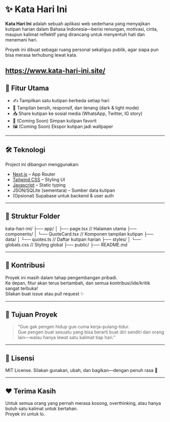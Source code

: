 # ✨ Kata Hari Ini

**Kata Hari Ini** adalah sebuah aplikasi web sederhana yang menyajikan kutipan harian dalam Bahasa Indonesia—berisi renungan, motivasi, cinta, maupun kalimat reflektif yang dirancang untuk menyentuh hati dan menemani hari.

Proyek ini dibuat sebagai ruang personal sekaligus publik, agar siapa pun bisa merasa terhubung lewat kata.

https://www.kata-hari-ini.site/
---

## 🚀 Fitur Utama

- ✍️ Tampilkan satu kutipan berbeda setiap hari
- 🎨 Tampilan bersih, responsif, dan tenang (dark & light mode)
- 📤 Share kutipan ke sosial media (WhatsApp, Twitter, IG story)
- 💾 (Coming Soon) Simpan kutipan favorit
- 🖼️ (Coming Soon) Ekspor kutipan jadi wallpaper

---

## 🛠️ Teknologi

Project ini dibangun menggunakan:

- [Next.js](https://nextjs.org/) – App Router
- [Tailwind CSS](https://tailwindcss.com/) – Styling UI
- [Javascript](https://www.javascript.com/) – Static typing
- JSON/SQLite (sementara) – Sumber data kutipan
- (Opsional) Supabase untuk backend & user auth

---

## 📁 Struktur Folder
kata-hari-ini/
├── app/
│ ├── page.tsx // Halaman utama
├── components/
│ └── QuoteCard.tsx // Komponen tampilan kutipan
├── data/
│ └── quotes.ts // Daftar kutipan harian
├── styles/
│ └── globals.css // Styling global
├── public/
├── README.md


---

## 🤝 Kontribusi

Proyek ini masih dalam tahap pengembangan pribadi.  
Ke depan, fitur akan terus bertambah, dan semua kontribusi/ide/kritik sangat terbuka!  
Silakan buat issue atau pull request ✨

---

## 📌 Tujuan Proyek

> “Gue gak pengen hidup gue cuma kerja-pulang-tidur.  
Gue pengen buat sesuatu yang bisa berarti buat diri sendiri dan orang lain—walau hanya lewat satu kalimat tiap hari.”

---

## 📄 Lisensi

MIT License. Silakan gunakan, ubah, dan bagikan—dengan penuh rasa 🙏

---

## ❤️ Terima Kasih

Untuk semua orang yang pernah merasa kosong, overthinking, atau hanya butuh satu kalimat untuk bertahan.  
Proyek ini untuk lo.



